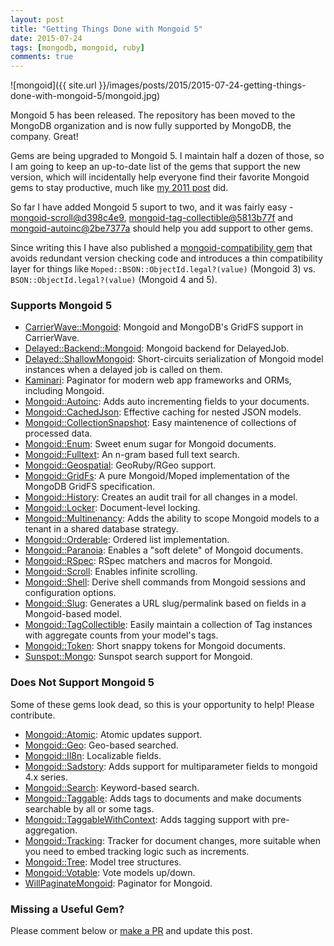 ```yaml
---
layout: post
title: "Getting Things Done with Mongoid 5"
date: 2015-07-24
tags: [mongodb, mongoid, ruby]
comments: true
---
```

![mongoid]({{ site.url }}/images/posts/2015/2015-07-24-getting-things-done-with-mongoid-5/mongoid.jpg)

Mongoid 5 has been released. The repository has been moved to the MongoDB organization and is now fully supported by MongoDB, the company. Great!

Gems are being upgraded to Mongoid 5. I maintain half a dozen of those, so I am going to keep an up-to-date list of the gems that support the new version, which will incidentally help everyone find their favorite Mongoid gems to stay productive, much like [my 2011 post](/2011/05/27/ror-win-getting-things-done-with-mongodb-mongoid.html) did.

So far I have added Mongoid 5 suport to two, and it was fairly easy - [mongoid-scroll@d398c4e9](https://github.com/dblock/mongoid-scroll/commit/d398c4e9ce8279d4659dc26f18f3a77ef38decdb), [mongoid-tag-collectible@5813b77f](https://github.com/dblock/mongoid-tag-collectible/commit/5813b77f3981c5725f8253ff8b6df09e816f099b) and [mongoid-autoinc@2be7377a](https://github.com/InnovativeTravel/mongoid-autoinc/commit/2be7377aa54f25cecc77ded6a642e675d04e4f11) should help you add support to other gems.

Since writing this I have also published a [mongoid-compatibility gem](https://github.com/dblock/mongoid-compatibility) that avoids redundant version checking code and introduces a thin compatibility layer for things like `Moped::BSON::ObjectId.legal?(value)` (Mongoid 3) vs. `BSON::ObjectId.legal?(value)` (Mongoid 4 and 5).

### Supports Mongoid 5

- [CarrierWave::Mongoid](https://github.com/carrierwaveuploader/carrierwave-mongoid): Mongoid and MongoDB's GridFS support in CarrierWave.
- [Delayed::Backend::Mongoid](https://github.com/collectiveidea/delayed_job_mongoid): Mongoid backend for DelayedJob.
- [Delayed::ShallowMongoid](https://github.com/joeyAghion/delayed_job_shallow_mongoid): Short-circuits serialization of Mongoid model instances when a delayed job is called on them.
- [Kaminari](https://github.com/amatsuda/kaminari): Paginator for modern web app frameworks and ORMs, including Mongoid.
- [Mongoid::Autoinc](https://github.com/suweller/mongoid-autoinc): Adds auto incrementing fields to your documents.
- [Mongoid::CachedJson](https://github.com/dblock/mongoid-cached-json): Effective caching for nested JSON models.
- [Mongoid::CollectionSnapshot](https://github.com/aaw/mongoid_collection_snapshot): Easy maintenence of collections of processed data.
- [Mongoid::Enum](https://github.com/thetron/mongoid-enum): Sweet enum sugar for Mongoid documents.
- [Mongoid::Fulltext](https://github.com/artsy/mongoid_fulltext): An n-gram based full text search.
- [Mongoid::Geospatial](https://github.com/nofxx/mongoid-geospatial): GeoRuby/RGeo support.
- [Mongoid::GridFs](https://github.com/ahoward/mongoid-grid_fs): A pure Mongoid/Moped implementation of the MongoDB GridFS specification.
- [Mongoid::History](https://github.com/aq1018/mongoid-history): Creates an audit trail for all changes in a model.
- [Mongoid::Locker](https://github.com/afeld/mongoid-locker): Document-level locking.
- [Mongoid::Multinenancy](https://github.com/PerfectMemory/mongoid-multitenancy): Adds the ability to scope Mongoid models to a tenant in a shared database strategy.
- [Mongoid::Orderable](https://github.com/pyromaniac/mongoid_orderable): Ordered list implementation.
- [Mongoid::Paranoia](https://github.com/simi/mongoid_paranoia): Enables a "soft delete" of Mongoid documents.
- [Mongoid::RSpec](https://github.com/mongoid-rspec/mongoid-rspec): RSpec matchers and macros for Mongoid.
- [Mongoid::Scroll](https://github.com/dblock/mongoid-scroll): Enables infinite scrolling.
- [Mongoid::Shell](https://github.com/dblock/mongoid-shell): Derive shell commands from Mongoid sessions and configuration options.
- [Mongoid::Slug](https://github.com/digitalplaywright/mongoid-slug): Generates a URL slug/permalink based on fields in a Mongoid-based model.
- [Mongoid::TagCollectible](https://github.com/dblock/mongoid-tag-collectible): Easily maintain a collection of Tag instances with aggregate counts from your model's tags.
- [Mongoid::Token](https://github.com/thetron/mongoid_token): Short snappy tokens for Mongoid documents.
- [Sunspot::Mongo](https://github.com/derekharmel/sunspot_mongo): Sunspot search support for Mongoid.

### Does Not Support Mongoid 5

Some of these gems look dead, so this is your opportunity to help! Please contribute.

- [Mongoid::Atomic](https://github.com/jcoene/mongoid_atomic): Atomic updates support.
- [Mongoid::Geo](https://github.com/kristianmandrup/mongoid-geo): Geo-based searched.
- [Mongoid::Il8n](https://github.com/Papipo/mongoid_i18n): Localizable fields.
- [Mongoid::Sadstory](https://github.com/netguru/mongoid-sadstory): Adds support for multiparameter fields to mongoid 4.x series.
- [Mongoid::Search](https://github.com/mauriciozaffari/mongoid_search): Keyword-based search.
- [Mongoid::Taggable](https://github.com/wilkerlucio/mongoid_taggable): Adds tags to documents and make documents searchable by all or some tags.
- [Mongoid::TaggableWithContext](https://github.com/aq1018/mongoid_taggable_with_context): Adds tagging support with pre-aggregation.
- [Mongoid::Tracking](https://github.com/twoixter/trackoid): Tracker for document changes, more suitable when you need to embed tracking logic such as increments.
- [Mongoid::Tree](https://github.com/ticktricktrack/mongoid_tree): Model tree structures.
- [Mongoid::Votable](https://github.com/vinova/voteable_mongo): Vote models up/down.
- [WillPaginateMongoid](https://github.com/lucasas/will_paginate_mongoid): Paginator for Mongoid.

### Missing a Useful Gem?

Please comment below or [make a PR](https://github.com/dblock/code.dblock.org) and update this post.
